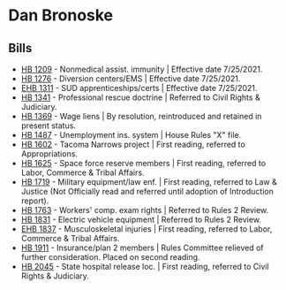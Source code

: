 # Dan Bronoske
## Bills
* [HB 1209](/bill/2021-22/hb/1209/) - Nonmedical assist. immunity | Effective date 7/25/2021.
* [HB 1276](/bill/2021-22/hb/1276/) - Diversion centers/EMS | Effective date 7/25/2021.
* [EHB 1311](/bill/2021-22/ehb/1311/) - SUD apprenticeships/certs | Effective date 7/25/2021.
* [HB 1341](/bill/2021-22/hb/1341/) - Professional rescue doctrine | Referred to Civil Rights & Judiciary.
* [HB 1369](/bill/2021-22/hb/1369/) - Wage liens | By resolution, reintroduced and retained in present status.
* [HB 1487](/bill/2021-22/hb/1487/) - Unemployment ins. system | House Rules "X" file.
* [HB 1602](/bill/2021-22/hb/1602/) - Tacoma Narrows project | First reading, referred to Appropriations.
* [HB 1625](/bill/2021-22/hb/1625/) - Space force reserve members | First reading, referred to Labor, Commerce & Tribal Affairs.
* [HB 1719](/bill/2021-22/hb/1719/) - Military equipment/law enf. | First reading, referred to Law & Justice (Not Officially read and referred until adoption of Introduction report).
* [HB 1763](/bill/2021-22/hb/1763/) - Workers' comp. exam rights | Referred to Rules 2 Review.
* [HB 1831](/bill/2021-22/hb/1831/) - Electric vehicle equipment | Referred to Rules 2 Review.
* [EHB 1837](/bill/2021-22/ehb/1837/) - Musculoskeletal injuries | First reading, referred to Labor, Commerce & Tribal Affairs.
* [HB 1911](/bill/2021-22/hb/1911/) - Insurance/plan 2 members | Rules Committee relieved of further consideration.  Placed on second reading.
* [HB 2045](/bill/2021-22/hb/2045/) - State hospital release loc. | First reading, referred to Civil Rights & Judiciary.
